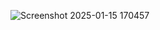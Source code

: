 ![Screenshot 2025-01-15 170457](https://github.com/user-attachments/assets/257bf7af-ee6e-44ea-a6f2-2cf3bd516d7e)
